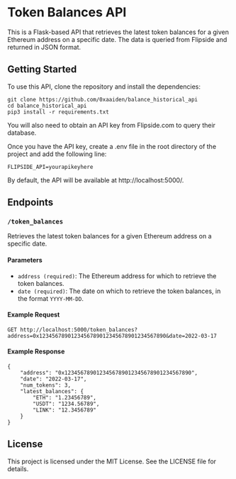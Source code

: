# Token Balances API

This is a Flask-based API that retrieves the latest token balances for a given Ethereum address on a specific date. The data is queried from Flipside and returned in JSON format.

## Getting Started

To use this API, clone the repository and install the dependencies:

```
git clone https://github.com/0xaaiden/balance_historical_api
cd balance_historical_api
pip3 install -r requirements.txt
```

You will also need to obtain an API key from Flipside.com to query their database.

Once you have the API key, create a .env file in the root directory of the project and add the following line:

```
FLIPSIDE_API=yourapikeyhere
```

By default, the API will be available at http://localhost:5000/.

## Endpoints

### `/token_balances`

Retrieves the latest token balances for a given Ethereum address on a specific date.

#### Parameters

- `address (required)`: The Ethereum address for which to retrieve the token balances.
- `date (required)`: The date on which to retrieve the token balances, in the format `YYYY-MM-DD`.

#### Example Request

```
GET http://localhost:5000/token_balances?address=0x1234567890123456789012345678901234567890&date=2022-03-17
```

#### Example Response

```
{
    "address": "0x1234567890123456789012345678901234567890",
    "date": "2022-03-17",
    "num_tokens": 3,
    "latest_balances": {
        "ETH": "1.23456789",
        "USDT": "1234.56789",
        "LINK": "12.3456789"
    }
}
```

## License

This project is licensed under the MIT License. See the LICENSE file for details.
